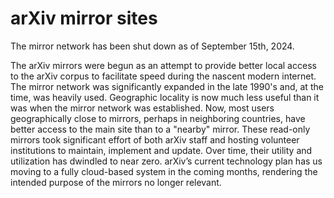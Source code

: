 arXiv mirror sites
==================

The mirror network has been shut down as of September 15th, 2024.

The arXiv mirrors were begun as an attempt to provide better local access to the arXiv corpus to facilitate speed during the nascent modern internet. The mirror network was significantly expanded in the late 1990's and, at the time, was heavily used. Geographic locality is now much less useful than it was when the mirror network was established. Now, most users geographically close to mirrors, perhaps in neighboring countries, have better access to the main site than to a "nearby" mirror. These read-only mirrors took significant effort of both arXiv staff and hosting volunteer institutions to maintain, implement and update. Over time, their utility and utilization has dwindled to near zero. arXiv’s current technology plan has us moving to a fully cloud-based system in the coming months, rendering the intended purpose of the mirrors no longer relevant. 